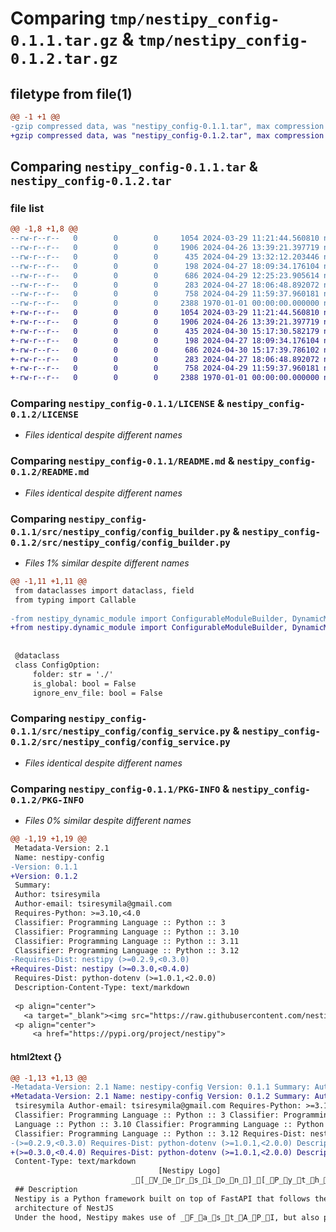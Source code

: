# Comparing `tmp/nestipy_config-0.1.1.tar.gz` & `tmp/nestipy_config-0.1.2.tar.gz`

## filetype from file(1)

```diff
@@ -1 +1 @@
-gzip compressed data, was "nestipy_config-0.1.1.tar", max compression
+gzip compressed data, was "nestipy_config-0.1.2.tar", max compression
```

## Comparing `nestipy_config-0.1.1.tar` & `nestipy_config-0.1.2.tar`

### file list

```diff
@@ -1,8 +1,8 @@
--rw-r--r--   0        0        0     1054 2024-03-29 11:21:44.560810 nestipy_config-0.1.1/LICENSE
--rw-r--r--   0        0        0     1906 2024-04-26 13:39:21.397719 nestipy_config-0.1.1/README.md
--rw-r--r--   0        0        0      435 2024-04-29 13:32:12.203446 nestipy_config-0.1.1/pyproject.toml
--rw-r--r--   0        0        0      198 2024-04-27 18:09:34.176104 nestipy_config-0.1.1/src/nestipy_config/__init__.py
--rw-r--r--   0        0        0      686 2024-04-29 12:25:23.905614 nestipy_config-0.1.1/src/nestipy_config/config_builder.py
--rw-r--r--   0        0        0      283 2024-04-27 18:06:48.892072 nestipy_config-0.1.1/src/nestipy_config/config_module.py
--rw-r--r--   0        0        0      758 2024-04-29 11:59:37.960181 nestipy_config-0.1.1/src/nestipy_config/config_service.py
--rw-r--r--   0        0        0     2388 1970-01-01 00:00:00.000000 nestipy_config-0.1.1/PKG-INFO
+-rw-r--r--   0        0        0     1054 2024-03-29 11:21:44.560810 nestipy_config-0.1.2/LICENSE
+-rw-r--r--   0        0        0     1906 2024-04-26 13:39:21.397719 nestipy_config-0.1.2/README.md
+-rw-r--r--   0        0        0      435 2024-04-30 15:17:30.582179 nestipy_config-0.1.2/pyproject.toml
+-rw-r--r--   0        0        0      198 2024-04-27 18:09:34.176104 nestipy_config-0.1.2/src/nestipy_config/__init__.py
+-rw-r--r--   0        0        0      686 2024-04-30 15:17:39.786102 nestipy_config-0.1.2/src/nestipy_config/config_builder.py
+-rw-r--r--   0        0        0      283 2024-04-27 18:06:48.892072 nestipy_config-0.1.2/src/nestipy_config/config_module.py
+-rw-r--r--   0        0        0      758 2024-04-29 11:59:37.960181 nestipy_config-0.1.2/src/nestipy_config/config_service.py
+-rw-r--r--   0        0        0     2388 1970-01-01 00:00:00.000000 nestipy_config-0.1.2/PKG-INFO
```

### Comparing `nestipy_config-0.1.1/LICENSE` & `nestipy_config-0.1.2/LICENSE`

 * *Files identical despite different names*

### Comparing `nestipy_config-0.1.1/README.md` & `nestipy_config-0.1.2/README.md`

 * *Files identical despite different names*

### Comparing `nestipy_config-0.1.1/src/nestipy_config/config_builder.py` & `nestipy_config-0.1.2/src/nestipy_config/config_builder.py`

 * *Files 1% similar despite different names*

```diff
@@ -1,11 +1,11 @@
 from dataclasses import dataclass, field
 from typing import Callable
 
-from nestipy_dynamic_module import ConfigurableModuleBuilder, DynamicModule
+from nestipy.dynamic_module import ConfigurableModuleBuilder, DynamicModule
 
 
 @dataclass
 class ConfigOption:
     folder: str = './'
     is_global: bool = False
     ignore_env_file: bool = False
```

### Comparing `nestipy_config-0.1.1/src/nestipy_config/config_service.py` & `nestipy_config-0.1.2/src/nestipy_config/config_service.py`

 * *Files identical despite different names*

### Comparing `nestipy_config-0.1.1/PKG-INFO` & `nestipy_config-0.1.2/PKG-INFO`

 * *Files 0% similar despite different names*

```diff
@@ -1,19 +1,19 @@
 Metadata-Version: 2.1
 Name: nestipy-config
-Version: 0.1.1
+Version: 0.1.2
 Summary: 
 Author: tsiresymila
 Author-email: tsiresymila@gmail.com
 Requires-Python: >=3.10,<4.0
 Classifier: Programming Language :: Python :: 3
 Classifier: Programming Language :: Python :: 3.10
 Classifier: Programming Language :: Python :: 3.11
 Classifier: Programming Language :: Python :: 3.12
-Requires-Dist: nestipy (>=0.2.9,<0.3.0)
+Requires-Dist: nestipy (>=0.3.0,<0.4.0)
 Requires-Dist: python-dotenv (>=1.0.1,<2.0.0)
 Description-Content-Type: text/markdown
 
 <p align="center">
   <a target="_blank"><img src="https://raw.githubusercontent.com/nestipy/nestipy/release-v1/nestipy.png" width="200" alt="Nestipy Logo" /></a></p>
 <p align="center">
     <a href="https://pypi.org/project/nestipy">
```

#### html2text {}

```diff
@@ -1,13 +1,13 @@
-Metadata-Version: 2.1 Name: nestipy-config Version: 0.1.1 Summary: Author:
+Metadata-Version: 2.1 Name: nestipy-config Version: 0.1.2 Summary: Author:
 tsiresymila Author-email: tsiresymila@gmail.com Requires-Python: >=3.10,<4.0
 Classifier: Programming Language :: Python :: 3 Classifier: Programming
 Language :: Python :: 3.10 Classifier: Programming Language :: Python :: 3.11
 Classifier: Programming Language :: Python :: 3.12 Requires-Dist: nestipy
-(>=0.2.9,<0.3.0) Requires-Dist: python-dotenv (>=1.0.1,<2.0.0) Description-
+(>=0.3.0,<0.4.0) Requires-Dist: python-dotenv (>=1.0.1,<2.0.0) Description-
 Content-Type: text/markdown
                                 [Nestipy Logo]
                           _[_V_e_r_s_i_o_n_]_[_P_y_t_h_o_n_]_[_L_i_c_e_n_s_e_]
 ## Description
 Nestipy is a Python framework built on top of FastAPI that follows the modular
 architecture of NestJS
 Under the hood, Nestipy makes use of _F_a_s_t_A_P_I, but also provides compatibility
```

